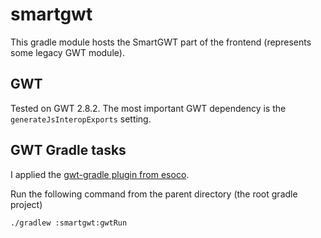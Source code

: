 # smartgwt

This gradle module hosts the SmartGWT part of the frontend (represents some legacy GWT module).

## GWT

Tested on GWT 2.8.2. The most important GWT dependency is the `generateJsInteropExports` setting.

## GWT Gradle tasks

I applied the [gwt-gradle plugin from esoco][1]. 

Run the following command from the parent directory (the root gradle project)

```
./gradlew :smartgwt:gwtRun
```

[1]: https://github.com/esoco/gwt-gradle-plugin